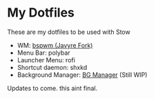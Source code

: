 # My Dotfiles

These are my dotfiles to be used with Stow

- WM: [bspwm (Javyre Fork)](https://github.com/Javyre/bspwm)
- Menu Bar: polybar
- Launcher Menu: rofi
- Shortcut daemon: shxkd
- Background Manager: [BG Manager](https://github.com/Lite5h4dow/BG-Manager) (Still WIP)

Updates to come. this aint final.
